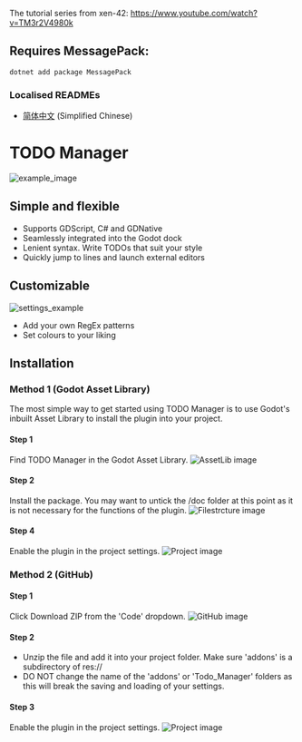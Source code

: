 The tutorial series from xen-42: https://www.youtube.com/watch?v=TM3r2V4980k  
## Requires MessagePack:
```
dotnet add package MessagePack
```


### Localised READMEs
 - [简体中文](READMECN.md) (Simplified Chinese)


# TODO Manager

![example_image](https://github.com/OrigamiDev-Pete/TODO_Manager/blob/main/addons/Todo_Manager/doc/images/example1.png)

## Simple and flexible

- Supports GDScript, C# and GDNative
- Seamlessly integrated into the Godot dock
- Lenient syntax. Write TODOs that suit your style
- Quickly jump to lines and launch external editors

## Customizable

![settings_example](https://github.com/OrigamiDev-Pete/TODO_Manager/blob/main/addons/Todo_Manager/doc/images/example2.png)

- Add your own RegEx patterns
- Set colours to your liking

## Installation

### Method 1 (Godot Asset Library)

The most simple way to get started using TODO Manager is to use Godot's inbuilt Asset Library to install the plugin into your project.

#### Step 1

Find TODO Manager in the Godot Asset Library.
![AssetLib image](https://github.com/OrigamiDev-Pete/TODO_Manager/blob/main/addons/Todo_Manager/doc/images/Instruct1.png)

#### Step 2

Install the package. You may want to untick the /doc folder at this point as it is not necessary for the functions of the plugin.
![Filestrcture image](https://github.com/OrigamiDev-Pete/TODO_Manager/blob/main/addons/Todo_Manager/doc/images/Instruct3.png)

#### Step 4

Enable the plugin in the project settings.
![Project image](https://github.com/OrigamiDev-Pete/TODO_Manager/blob/main/addons/Todo_Manager/doc/images/Instruct4.png)

### Method 2 (GitHub)

#### Step 1

Click Download ZIP from the 'Code' dropdown.
![GitHub image](https://github.com/OrigamiDev-Pete/TODO_Manager/blob/main/addons/Todo_Manager/doc/images/Instruct5.png)

#### Step 2

- Unzip the file and add it into your project folder. Make sure 'addons' is a subdirectory of res://
- DO NOT change the name of the 'addons' or 'Todo_Manager' folders as this will break the saving and loading of your settings.

#### Step 3

Enable the plugin in the project settings.
![Project image](https://github.com/OrigamiDev-Pete/TODO_Manager/blob/main/addons/Todo_Manager/doc/images/Instruct4.png)

